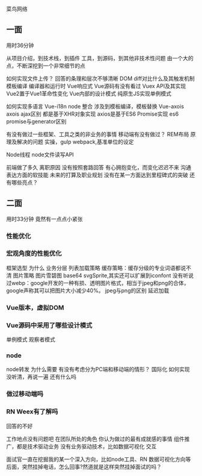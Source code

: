 菜鸟网络

## 一面 ##
用时36分钟

从项目介绍，到技术栈，到插件 工具，到源码，到其他非技术性问题
由一个大的点，不断深挖到一个非常细节的点

如何实现文件上传？
   回答的条理和层次不够清晰
DOM diff对比什么及其触发机制
  模板编译 编译器和运行时
Vue响应式
Vue源码有没有看过
Vuex API及其实现
Vue2置于Vue1革命性变化
Vue内部的设计模式
纯原生JS实现单例模式

如何实现多语言
  Vue-i18n node 整合
  涉及到模板编译，模板替换
Vue-axois axois ajax区别
  都是基于XHR对象实现
  axios是基于ES6 Promise实现
es6 promise与generator区别

有没有做过一些框架、工具之类的非业务的事情
移动端有没有做过？
REM布局
  原理及解决的问题
  实操，gulp webpack,基准单位的设定

Node线程
node文件读写API

前端做了多久
离职原因
   没有按照套路回答
   有心拥抱变化，而变化迟迟不来
沟通表达方面的软技能
未来的打算及职业规划
  没有在某一方面达到里程碑式的突破
还有哪些亮点？

## 二面 ##
用时33分钟
竟然有一点点小紧张
### 性能优化 ###
### 宏观角度的性能优化 ###
框架选型 为什么
业务分层 列表加载策略 缓存策略：缓存分级的专业词语都说不清
图片策略
  图片雪碧图 base64 svgSprite,其实还可以扩展到iconfont
  没有听说过webp：google开发的一种有损、透明图片格式，相当于jpeg和png的合体，google声称其可以把图片大小减少40%。
  jpeg与png的区别
延迟加载
### Vue版本，虚拟DOM ###
### Vue源码中采用了哪些设计模式 ###
单例模式
观察者模式
### node ###
node转发 为什么需要 有没有考虑分为PC端和移动端的情形？
国际化 如何实现 没听清，再说一遍
还有什么吗
### 做过移动端吗 ###
### RN Weex有了解吗 ###
回答的不好


工作地点没有问题吧
在团队所处的角色
你认为做过的最有成就感的事情
   组件推广，都是技术驱动业务
没有业务驱动技术，比如数据可视化 交互

面试官一直在挖掘我的某一个深入方向，比如node工具、RN 数据可视化方向等
后面，突然挂掉电话，怎么回事?然道就是这样突然挂掉面试的吗？